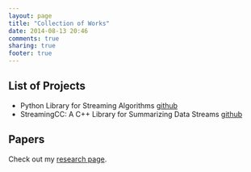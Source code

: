 ```yaml
---
layout: page
title: "Collection of Works"
date: 2014-08-13 20:46
comments: true
sharing: true
footer: true
---
```


## List of Projects

<!-- * CN Version [MMA Programming - An Advanced Intro]({% post_url 2014-08-19-mma-advanced %}) -->
* Python Library for Streaming Algorithms [github](https://github.com/jiecchen/StreamLib)
* StreamingCC: A C++ Library for Summarizing Data Streams [github](https://github.com/jiecchen/StreamingCC)


## Papers
Check out my [research page](http://homes.soic.indiana.edu/jiecchen/research.html).

